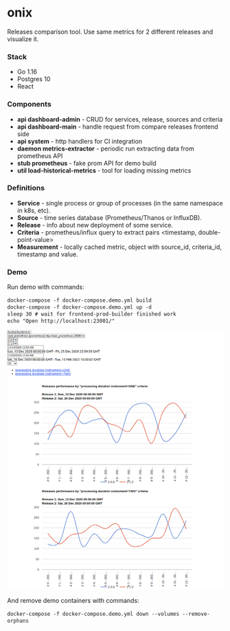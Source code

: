 # onix

Releases comparison tool. Use same metrics for 2 different releases and visualize it.

### Stack

* Go 1.16
* Postgres 10
* React

### Components

* **api dashboard-admin** - CRUD for services, release, sources and criteria
* **api dashboard-main** - handle request from compare releases frontend side
* **api system** - http handlers for CI integration
* **daemon metrics-extractor** - periodic run extracting data from prometheus API
* **stub prometheus** - fake prom API for demo build
* **util load-historical-metrics** - tool for loading missing metrics

### Definitions

* **Service** - single process or group of processes (in the same namespace in k8s, etc).
* **Source** - time series database (Prometheus/Thanos or InfluxDB).
* **Release** - info about new deployment of some service.
* **Criteria** - prometheus/influx query to extract pairs \<timestamp, double-point-value>
* **Measurement** - locally cached metric, object with source_id, criteria_id, timestamp and value.

### Demo

Run demo with commands:

```shell
docker-compose -f docker-compose.demo.yml build
docker-compose -f docker-compose.demo.yml up -d
sleep 30 # wait for frontend-prod-builder finished work
echo "Open http://localhost:23001/"

```

<kbd>
    <img src="docs/demo-screen.png" alt="Main dashboard screenshot"/>
</kbd>

And remove demo containers with commands:

```shell
docker-compose -f docker-compose.demo.yml down --volumes --remove-orphans
```